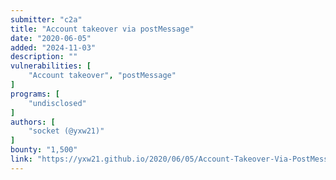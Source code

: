 ```yaml
---
submitter: "c2a"
title: "Account takeover via postMessage"
date: "2020-06-05"
added: "2024-11-03"
description: ""
vulnerabilities: [
    "Account takeover", "postMessage"
]
programs: [
    "undisclosed"
]
authors: [
    "socket (@yxw21)"
]
bounty: "1,500"
link: "https://yxw21.github.io/2020/06/05/Account-Takeover-Via-PostMessage/"
---
```




